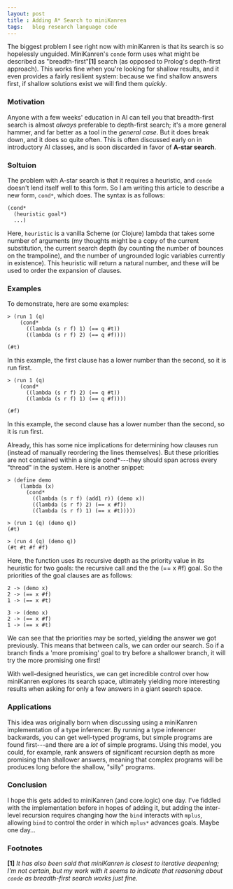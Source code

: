 ```yaml
---
layout: post
title : Adding A* Search to miniKanren
tags:   blog research language code
---
```

The biggest problem I see right now with miniKanren is that its search
is so hopelessly unguided. MiniKanren's `conde` form uses what might be 
described as "breadth-first"**[1]** search (as opposed to Prolog's depth-first
approach). This works fine when you're looking for shallow results, and it
even provides a fairly resilient system: because we find shallow answers first,
if shallow solutions exist we will find them *quickly*. 

### Motivation ###

Anyone with a few weeks' education in AI can tell you that breadth-first search
is almost *always* preferable to depth-first search; it's a more general hammer,
and far better as a tool in the *general case*. But it does break down, and it
does so quite often. This is often discussed early on in introductory AI classes, and is soon discarded in favor of **A-star search**.

### Soltuion ###

The problem with A-star search is that it requires a heuristic, and `conde` doesn't lend itself well to this form. So I am writing this article to describe a new form, `cond*`, which does. The syntax is as follows:

    (cond*
      (heuristic goal*)
      ...)

Here, `heuristic` is a vanilla Scheme (or Clojure) lambda that takes some number
of arguments (my thoughts might be a copy of the current substitution, the 
current search depth (by counting the number of bounces on the trampoline), and 
the number of ungrounded logic variables currently in existence). This heuristic
will return a natural number, and these will be used to order the expansion of 
clauses. 

### Examples ###

To demonstrate, here are some examples:

    > (run 1 (q)
        (cond*
          ((lambda (s r f) 1) (== q #t))
          ((lambda (s r f) 2) (== q #f))))

    (#t)

In this example, the first clause has a lower number than the second, so it is run first.

    > (run 1 (q)
        (cond*
          ((lambda (s r f) 2) (== q #t))
          ((lambda (s r f) 1) (== q #f))))

    (#f)

In this example, the second clause has a lower number than the second, so it is run first.

Already, this has some nice implications for determining how clauses run (instead of manually reordering the lines themselves). But these priorities are not contained within a single cond*---they should span across every "thread" in the system. Here is another snippet:

    > (define demo
        (lambda (x)
          (cond*
            ((lambda (s r f) (add1 r)) (demo x))
            ((lambda (s r f) 2) (== x #f))
            ((lambda (s r f) 1) (== x #t)))))

    > (run 1 (q) (demo q))
    (#t)

    > (run 4 (q) (demo q))
    (#t #t #f #f)

Here, the function uses its recursive depth as the priority value in its heuristic for two goals: the recursive call and the the (== x #f) goal. So the priorities of the goal clauses are as follows:

    2 -> (demo x)
    2 -> (== x #f)
    1 -> (== x #t)

    3 -> (demo x)
    2 -> (== x #f)
    1 -> (== x #t)

We can see that the priorities may be sorted, yielding the answer we got previously. This means that between calls, we can order our search. So if a branch finds a 'more promising' goal to try before a shallower branch, it will try the more promising one first!

With well-designed heuristics, we can get incredible control over how miniKanren explores its search space, ultimately yielding more interesting results when asking for only a few answers in a giant search space.

### Applications ###

This idea was originally born when discussing using a miniKanren implementation of a type inferencer. By running a type inferencer backwards, you can get well-typed programs, but simple programs are found first---and there are a *lot* of simple programs. Using this model, you could, for example, rank answers of significant recursion depth as more promising than shallower answers, meaning that complex programs will be produces long before the shallow, "silly" programs.

### Conclusion ###

I hope this gets added to miniKanren (and core.logic) one day. I've fiddled with the implementation before in hopes of adding it, but adding the inter-level recursion requires changing how the `bind` interacts with `mplus`, allowing `bind` to control the order in which `mplus*` advances goals. Maybe one day...

### Footnotes ###

**[1]** *It has also been said that miniKanren is closest to iterative deepening; I'm not certain, but my work with it seems to indicate that reasoning about `conde` as breadth-first search works just fine.*

